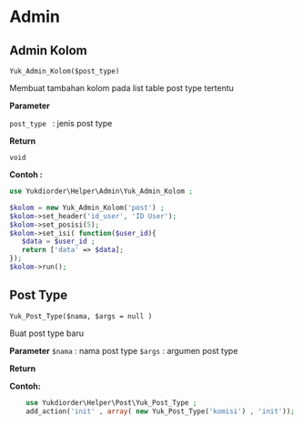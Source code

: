 # Admin

## Admin Kolom 

`Yuk_Admin_Kolom($post_type)`

Membuat tambahan kolom pada list table post type tertentu

**Parameter**

`post_type ` : jenis post type

**Return**

`void`

**Contoh :**

```php
use Yukdiorder\Helper\Admin\Yuk_Admin_Kolom ;

$kolom = new Yuk_Admin_Kolom('post') ;
$kolom->set_header('id_user', 'ID User');
$kolom->set_posisi(5);
$kolom->set_isi( function($user_id){
   $data = $user_id ;
   return ['data' => $data];
});
$kolom->run();

``` 
## Post Type
`Yuk_Post_Type($nama, $args = null )`

Buat post type baru

**Parameter**
`$nama` : nama post type
`$args` : argumen post type

**Return**


**Contoh:**
```php
    use Yukdiorder\Helper\Post\Yuk_Post_Type ;
    add_action('init' , array( new Yuk_Post_Type('komisi') , 'init'));
```